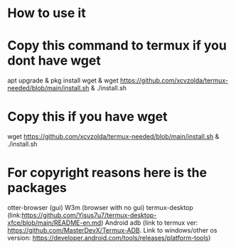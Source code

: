 # How to use it
# Copy this command to termux if you dont have wget
apt upgrade & pkg install wget & wget https://github.com/xcvzolda/termux-needed/blob/main/install.sh & ./install.sh
# Copy this if you have wget
wget https://github.com/xcvzolda/termux-needed/blob/main/install.sh & ./install.sh
# For copyright reasons here is the packages
otter-browser (gui)
W3m (browser with no gui)
termux-desktop (link:https://github.com/Yisus7u7/termux-desktop-xfce/blob/main/README-en.md)
Android adb (link to termux ver: https://github.com/MasterDevX/Termux-ADB. Link to windows/other os version: https://developer.android.com/tools/releases/platform-tools)
